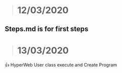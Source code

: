 > # 12/03/2020
 ## Steps.md is for first steps

> # 13/03/2020
   :thumbsup: HyperWeb User class execute and Create Program

